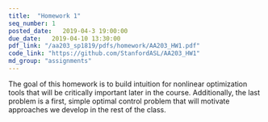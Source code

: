 ```yaml
---
title:  "Homework 1"
seq_number: 1
posted_date:   2019-04-3 19:00:00
due_date:   2019-04-10 13:30:00
pdf_link: "/aa203_sp1819/pdfs/homework/AA203_HW1.pdf"
code_link: "https://github.com/StanfordASL/AA203_HW1"
md_group: "assignments"
---
```


The goal of this homework is to build intuition for nonlinear optimization tools that will be critically important later in the course. Additionally, the last problem is a first, simple optimal control problem that will motivate approaches we develop in the rest of the class. 